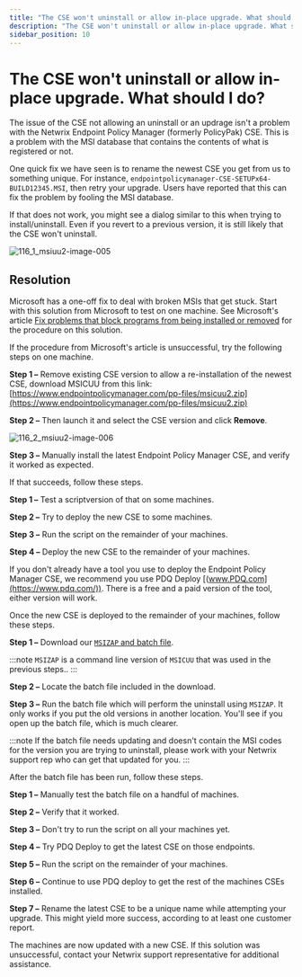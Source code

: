 ```yaml
---
title: "The CSE won't uninstall or allow in-place upgrade. What should I do?"
description: "The CSE won't uninstall or allow in-place upgrade. What should I do?"
sidebar_position: 10
---
```


# The CSE won't uninstall or allow in-place upgrade. What should I do?

The issue of the CSE not allowing an uninstall or an updrage isn't a problem with the Netwrix
Endpoint Policy Manager (formerly PolicyPak) CSE. This is a problem with the MSI database that
contains the contents of what is registered or not.

One quick fix we have seen is to rename the newest CSE you get from us to something unique. For
instance, `endpointpolicymanager-CSE-SETUPx64-BUILD12345.MSI`, then retry your upgrade. Users have reported that
this can fix the problem by fooling the MSI database.

If that does not work, you might see a dialog similar to this when trying to install/uninstall. Even
if you revert to a previous version, it is still likely that the CSE won't uninstall.

![116_1_msiuu2-image-005](/images/endpointpolicymanager/troubleshooting/install/116_1_msiuu2-image-005.webp)

## Resolution

Microsoft has a one-off fix to deal with broken MSIs that get stuck. Start with this solution from
Microsoft to test on one machine. See Microsoft's article
[Fix problems that block programs from being installed or removed](https://support.microsoft.com/en-us/topic/fix-problems-that-block-programs-from-being-installed-or-removed-cca7d1b6-65a9-3d98-426b-e9f927e1eb4d)
for the procedure on this solution.

If the procedure from Microsoft's article is unsuccessful, try the following steps on one machine.

**Step 1 –** Remove existing CSE version to allow a re-installation of the newest CSE, download
MSICUU from this link:
[https://www.endpointpolicymanager.com/pp-files/msicuu2.zip](https://www.endpointpolicymanager.com/pp-files/msicuu2.zip)

**Step 2 –** Then launch it and select the CSE version and click **Remove**.

![116_2_msiuu2-image-006](/images/endpointpolicymanager/troubleshooting/install/116_2_msiuu2-image-006.webp)

**Step 3 –** Manually install the latest Endpoint Policy Manager CSE, and verify it worked as
expected.

If that succeeds, follow these steps.

**Step 1 –** Test a scriptversion of that on some machines.

**Step 2 –** Try to deploy the new CSE to some machines.

**Step 3 –** Run the script on the remainder of your machines.

**Step 4 –** Deploy the new CSE to the remainder of your machines.

If you don't already have a tool you use to deploy the Endpoint Policy Manager CSE, we recommend you
use PDQ Deploy [(www.PDQ.com](https://www.pdq.com/)). There is a free and a paid version of the
tool, either version will work.

Once the new CSE is deployed to the remainder of your machines, follow these steps.

**Step 1 –** Download our
[`MSIZAP` and batch file](https://www.endpointpolicymanager.com/pp-files/ppMSIzapscript-4191.zip).

:::note
`MSIZAP` is a command line version of `MSICUU` that was used in the previous steps..
:::


**Step 2 –** Locate the batch file included in the download.

**Step 3 –** Run the batch file which will perform the uninstall using `MSIZAP`. It only works if
you put the old versions in another location. You'll see if you open up the batch file, which is
much clearer.

:::note
If the batch file needs updating and doesn't contain the MSI codes for the version you are
trying to uninstall, please work with your Netwrix support rep who can get that updated for you.
:::


After the batch file has been run, follow these steps.

**Step 1 –** Manually test the batch file on a handful of machines.

**Step 2 –** Verify that it worked.

**Step 3 –** Don't try to run the script on all your machines yet.

**Step 4 –** Try PDQ Deploy to get the latest CSE on those endpoints.

**Step 5 –** Run the script on the remainder of your machines.

**Step 6 –** Continue to use PDQ deploy to get the rest of the machines CSEs installed.

**Step 7 –** Rename the latest CSE to be a unique name while attempting your upgrade. This might
yield more success, according to at least one customer report.

The machines are now updated with a new CSE. If this solution was unsuccessful, contact your Netwrix
support representative for additional assistance.
